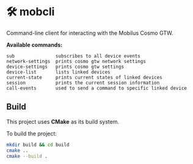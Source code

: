 # 🛠️ mobcli

Command-line client for interacting with the Mobilus Cosmo GTW.

**Available commands:**

```
sub               subscribes to all device events
network-settings  prints cosmo gtw network settings
device-settings   prints cosmo gtw settings
device-list       lists linked devices
current-state     prints current states of linked devices
session           prints the current session information
call-events       used to send a command to specific linked device
```

## Build

This project uses **CMake** as its build system.

To build the project:

```bash
mkdir build && cd build
cmake ..
cmake --build .
```
